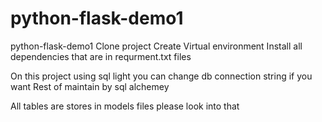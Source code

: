 # python-flask-demo1
python-flask-demo1
Clone project
Create Virtual environment 
Install all dependencies that are in requrment.txt files

On this project using sql light you can change db connection string if you want Rest of maintain by sql alchemey 

All tables are stores in models files please look into that
